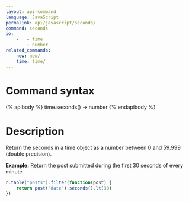 ```yaml
---
layout: api-command
language: JavaScript
permalink: api/javascript/seconds/
command: seconds
io:
    -   - time
        - number
related_commands:
    now: now/
    time: time/
---
```


# Command syntax #

{% apibody %}
time.seconds() &rarr; number
{% endapibody %}

# Description #

Return the seconds in a time object as a number between 0 and 59.999 (double precision).

__Example:__ Return the post submitted during the first 30 seconds of every minute.

```js
r.table("posts").filter(function(post) {
    return post("date").seconds().lt(30)
})
```

